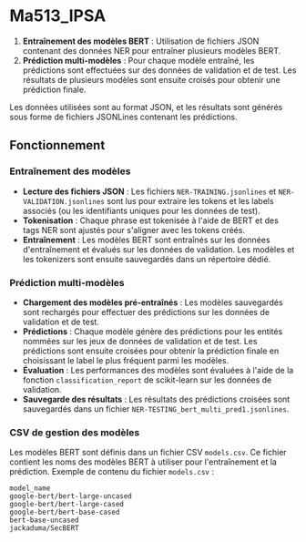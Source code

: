 # Ma513_IPSA

1. **Entraînement des modèles BERT** : Utilisation de fichiers JSON contenant des données NER pour entraîner plusieurs modèles BERT.
2. **Prédiction multi-modèles** : Pour chaque modèle entraîné, les prédictions sont effectuées sur des données de validation et de test. Les résultats de plusieurs modèles sont ensuite croisés pour obtenir une prédiction finale.

Les données utilisées sont au format JSON, et les résultats sont générés sous forme de fichiers JSONLines contenant les prédictions.

## Fonctionnement

### Entraînement des modèles
- **Lecture des fichiers JSON** : Les fichiers `NER-TRAINING.jsonlines` et `NER-VALIDATION.jsonlines` sont lus pour extraire les tokens et les labels associés (ou les identifiants uniques pour les données de test).
- **Tokenisation** : Chaque phrase est tokenisée à l'aide de BERT et des tags NER sont ajustés pour s'aligner avec les tokens créés.
- **Entraînement** : Les modèles BERT sont entraînés sur les données d'entraînement et évalués sur les données de validation. Les modèles et les tokenizers sont ensuite sauvegardés dans un répertoire dédié.

### Prédiction multi-modèles
- **Chargement des modèles pré-entraînés** : Les modèles sauvegardés sont rechargés pour effectuer des prédictions sur les données de validation et de test.
- **Prédictions** : Chaque modèle génère des prédictions pour les entités nommées sur les jeux de données de validation et de test. Les prédictions sont ensuite croisées pour obtenir la prédiction finale en choisissant le label le plus fréquent parmi les modèles.
- **Évaluation** : Les performances des modèles sont évaluées à l'aide de la fonction `classification_report` de scikit-learn sur les données de validation.
- **Sauvegarde des résultats** : Les résultats des prédictions croisées sont sauvegardés dans un fichier `NER-TESTING_bert_multi_pred1.jsonlines`.

### CSV de gestion des modèles
Les modèles BERT sont définis dans un fichier CSV `models.csv`. Ce fichier contient les noms des modèles BERT à utiliser pour l'entraînement et la prédiction. Exemple de contenu du fichier `models.csv` :

```csv
model_name
google-bert/bert-large-uncased
google-bert/bert-large-cased
google-bert/bert-base-cased
bert-base-uncased
jackaduma/SecBERT
```
